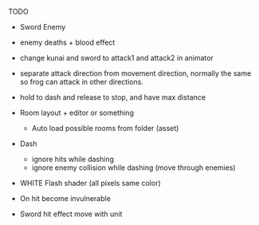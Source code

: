 TODO

* Sword Enemy

* enemy deaths + blood effect

* change kunai and sword to attack1 and attack2 in animator

* separate attack direction from movement direction, normally the same so frog can attack in other directions.

* hold to dash and release to stop, and have max distance

* Room layout + editor or something
  - Auto load possible rooms from folder (asset)

* Dash
  - ignore hits while dashing
  - ignore enemy collision while dashing (move through enemies)

* WHITE Flash shader (all pixels same color)

* On hit become invulnerable

* Sword hit effect move with unit